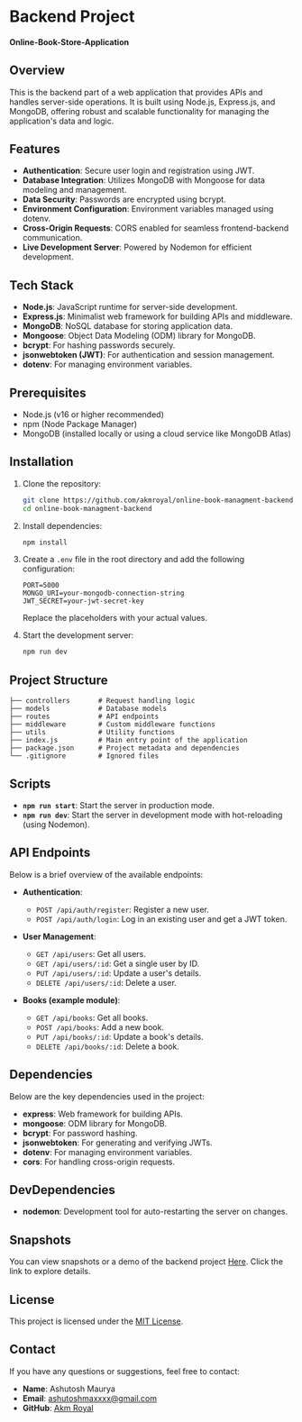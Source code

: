 # Backend Project
#### Online-Book-Store-Application

## Overview

This is the backend part of a web application that provides APIs and handles server-side operations. It is built using Node.js, Express.js, and MongoDB, offering robust and scalable functionality for managing the application's data and logic.

## Features

- **Authentication**: Secure user login and registration using JWT.
- **Database Integration**: Utilizes MongoDB with Mongoose for data modeling and management.
- **Data Security**: Passwords are encrypted using bcrypt.
- **Environment Configuration**: Environment variables managed using dotenv.
- **Cross-Origin Requests**: CORS enabled for seamless frontend-backend communication.
- **Live Development Server**: Powered by Nodemon for efficient development.

## Tech Stack

- **Node.js**: JavaScript runtime for server-side development.
- **Express.js**: Minimalist web framework for building APIs and middleware.
- **MongoDB**: NoSQL database for storing application data.
- **Mongoose**: Object Data Modeling (ODM) library for MongoDB.
- **bcrypt**: For hashing passwords securely.
- **jsonwebtoken (JWT)**: For authentication and session management.
- **dotenv**: For managing environment variables.

## Prerequisites

- Node.js (v16 or higher recommended)
- npm (Node Package Manager)
- MongoDB (installed locally or using a cloud service like MongoDB Atlas)

## Installation

1. Clone the repository:
   ```bash
   git clone https://github.com/akmroyal/online-book-managment-backend.git
   cd online-book-managment-backend
   ```
2. Install dependencies:
   ```bash
   npm install
   ```
3. Create a `.env` file in the root directory and add the following configuration:
   ```env
   PORT=5000
   MONGO_URI=your-mongodb-connection-string
   JWT_SECRET=your-jwt-secret-key
   ```
   Replace the placeholders with your actual values.

4. Start the development server:
   ```bash
   npm run dev
   ```

## Project Structure

```
├── controllers       # Request handling logic
├── models            # Database models
├── routes            # API endpoints
├── middleware        # Custom middleware functions
├── utils             # Utility functions
├── index.js          # Main entry point of the application
├── package.json      # Project metadata and dependencies
└── .gitignore        # Ignored files
```

## Scripts

- **`npm run start`**: Start the server in production mode.
- **`npm run dev`**: Start the server in development mode with hot-reloading (using Nodemon).

## API Endpoints

Below is a brief overview of the available endpoints:

- **Authentication**:
  - `POST /api/auth/register`: Register a new user.
  - `POST /api/auth/login`: Log in an existing user and get a JWT token.

- **User Management**:
  - `GET /api/users`: Get all users.
  - `GET /api/users/:id`: Get a single user by ID.
  - `PUT /api/users/:id`: Update a user's details.
  - `DELETE /api/users/:id`: Delete a user.

- **Books (example module)**:
  - `GET /api/books`: Get all books.
  - `POST /api/books`: Add a new book.
  - `PUT /api/books/:id`: Update a book's details.
  - `DELETE /api/books/:id`: Delete a book.

## Dependencies

Below are the key dependencies used in the project:

- **express**: Web framework for building APIs.
- **mongoose**: ODM library for MongoDB.
- **bcrypt**: For password hashing.
- **jsonwebtoken**: For generating and verifying JWTs.
- **dotenv**: For managing environment variables.
- **cors**: For handling cross-origin requests.

## DevDependencies

- **nodemon**: Development tool for auto-restarting the server on changes.

## Snapshots

You can view snapshots or a demo of the backend project [Here](https://www.linkedin.com/posts/ashu-maurya-9026xxxx_mernstack-webdevelopment-nodejs-activity-7274376374746804225-1M3u?utm_source=share&utm_medium=member_desktop). Click the link to explore details.

## License

This project is licensed under the [MIT License](LICENSE).

## Contact

If you have any questions or suggestions, feel free to contact:

- **Name**: Ashutosh Maurya
- **Email**: ashutoshmaxxxx@gmail.com
- **GitHub**: [Akm Royal](https://github.com/akmroyal)

